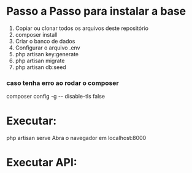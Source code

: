 # Passo a Passo para instalar a base

1. Copiar ou clonar todos os arquivos deste repositório 
2. composer install 
3. Criar o banco de dados 
4. Configurar o arquivo .env 
5. php artisan key:generate 
6. php artisan migrate 
7. php artisan db:seed 


### caso tenha erro ao rodar o composer
composer config -g -- disable-tls false 

# Executar:
php artisan serve
Abra o navegador em localhost:8000

# Executar API: